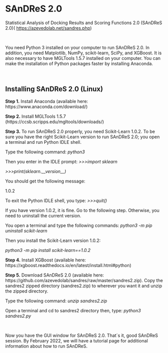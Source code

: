 # SAnDReS 2.0
Statistical Analysis of Docking Results and Scoring Functions 2.0 (SAnDReS 2.0)(
https://azevedolab.net/sandres.php)
<P>&nbsp;</P>
You need Python 3 installed on your computer to run SAnDReS 2.0. In addition, you need Matplotlib, NumPy, scikit-learn, SciPy, and XGBoost. It is also necessary to have MGLTools 1.5.7 installed on your computer. You can make the installation of Python packages faster by installing Anaconda. 
<P>&nbsp;</P>
<H2>Installing SAnDReS 2.0 (Linux)</H2>  
<P><B>Step 1.</B> Install Anaconda (available here: https://www.anaconda.com/download/)</P>
<P><B>Step 2.</B> Install MGLTools 1.5.7 (https://ccsb.scripps.edu/mgltools/downloads/)</P>
<P><B>Step 3.</B> To run SAnDReS 2.0 properly, you need Scikit-Learn 1.0.2. To be sure you have the right Scikit-Learn version to run SAnDReS 2.0; you open a terminal and run Python IDLE shell. 
<P>Type the following command: <I>python3</I></P>
<P>Then you enter in the IDLE prompt: <I>>>>import sklearn</P>
<P>>>>print(sklearn.__version__)</I></P>
You should get the following message: 
<P>1.0.2</P>
<P>To exit the Python IDLE shell, you type: <I>>>>quit()</I></P>
If you have version 1.0.2, it is fine. Go to the following step. Otherwise, you need to uninstall the current version. 
<P>You open a terminal and type the following commands: <I>python3 -m pip uninstall scikit-learn</I></P>
Then you install the Scikit-Learn version 1.0.2:
<P><I>python3 -m pip install scikit-learn==1.0.2</I></P></P>
<P><B>Step 4.</B> Install XGBoost (available here: https://xgboost.readthedocs.io/en/latest/install.html#python)</P>
<P><B>Step 5.</B> Download SAnDReS 2.0 (available here: https://github.com/azevedolab/sandres/raw/master/sandres2.zip). Copy the sandres2 zipped directory (sandres2.zip) to wherever you want it and unzip the zipped directory. 
<P>Type the following command: <I>unzip sandres2.zip</I></P>
<P>Open a terminal and cd to sandres2 directory then, type: <I>python3 sandres2.py</I></P> 
<P>&nbsp;</P><P>
<P>Now you have the GUI window for SAnDReS 2.0. That´s it, good SAnDReS session. By February 2022, we will have a tutorial page for additional information about how to run SAnDReS.</P>
